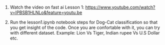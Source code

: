 1) Watch the video on fast ai Lesson 1: https://www.youtube.com/watch?v=IPBSB1HLNLo&feature=youtu.be

2) Run the lesson1.ipynb notebook steps for Dog-Cat classification so that you get insight of the code.
Once you are confortable with it, you can try with different dataset.
Example: Lion Vs Tiger, Indian rupee Vs U.S Dollar etc.

